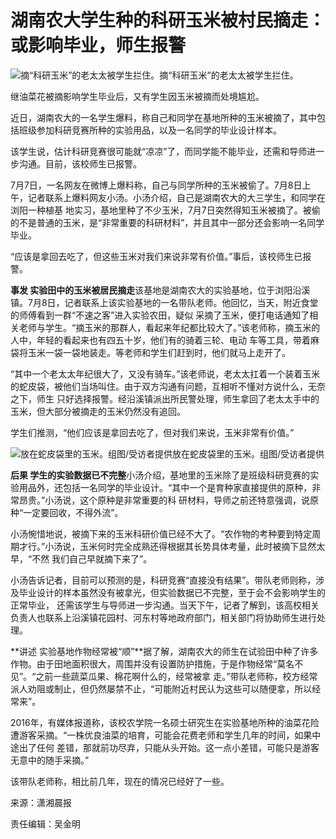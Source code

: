 # 湖南农大学生种的科研玉米被村民摘走：或影响毕业，师生报警

![摘“科研玉米”的老太太被学生拦住。](http://n.sinaimg.cn/translate/232/w432h600/20180709/xOWv-hezpzwt7628348.jpg)摘“科研玉米”的老太太被学生拦住。

继油菜花被摘影响学生毕业后，又有学生因玉米被摘而处境尴尬。

近日，湖南农大的一名学生爆料，称自己和同学在基地所种的玉米被摘了，其中包括班级参加科研竞赛所种的实验用品，以及一名同学的毕业设计样本。

该学生说，估计科研竞赛很可能就“凉凉”了，而同学能不能毕业，还需和导师进一步沟通。目前，该校师生已报警。

7月7日，一名网友在微博上爆料称，自己与同学所种的玉米被偷了。7月8日上午，记者联系上爆料网友小汤。小汤介绍，自己是湖南农大的大三学生，和同学在浏阳一种植基
地实习，基地里种了不少玉米，7月7日突然得知玉米被摘了。被偷的不是普通的玉米，是“非常重要的科研材料”，并且其中一部分还会影响一名同学毕业。

“应该是拿回去吃了，但这些玉米对我们来说非常有价值。”事后，该校师生已报警。

**事发 实验田中的玉米被居民摘走**该基地是湖南农大的实验基地，位于浏阳沿溪镇。7月8日，记者联系上该实验基地的一名带队老师。他回忆，当天，附近食堂的师傅看到一群“不速之客”进入实验农田，疑似
采摘了玉米，便打电话通知了相关老师与学生。“摘玉米的那群人，看起来年纪都比较大了。”该老师称，摘玉米的人中，年轻的看起来也有四五十岁，他们有的骑着三轮、电动
车等工具，带着麻袋将玉米一袋一袋地装走。等老师和学生们赶到时，他们就马上走开了。

“其中一个老太太年纪很大了，又没有骑车。”该老师说，老太太扛着一个装着玉米的蛇皮袋，被他们当场叫住。由于双方沟通有问题，互相听不懂对方说什么，无奈之下，师生
只好选择报警。经沿溪镇派出所民警处理，师生拿回了老太太手中的玉米，但大部分被摘走的玉米仍然没有追回。

学生们推测，“他们应该是拿回去吃了，但对我们来说，玉米非常有价值。”

![放在蛇皮袋里的玉米。组图/受访者提供](http://n.sinaimg.cn/translate/223/w423h600/20180709/EmGx-hezpzwt7628372.jpg)放在蛇皮袋里的玉米。组图/受访者提供

**后果 学生的实验数据已不完整**小汤介绍，基地里的玉米除了是班级科研竞赛的实验用品外，还包括一名同学的毕业设计。“其中一个是育种家直接提供的原种，非常昂贵。”小汤说，这个原种是非常重要的科
研材料，导师之前还特意强调，说原种“一定要回收，不得外流”。

小汤惋惜地说，被摘下来的玉米科研价值已经不大了。“农作物的考种要到特定周期才行。”小汤说，玉米何时完全成熟还得根据其长势具体考量，此时被摘下显然太早，“不然
我们自己早就摘下来了”。

小汤告诉记者，目前可以预测的是，科研竞赛“直接没有结果”。带队老师则称，涉及毕业设计的样本虽然没有被拿光，但实验数据已不完整，至于会不会影响学生的正常毕业，
还需该学生与导师进一步沟通。当天下午，记者了解到，该高校相关负责人也联系上沿溪镇花园村、河东村等地政府部门，相关部门将协助师生进行处理。

**讲述 实验基地作物经常被“顺”**据了解，湖南农大的师生在试验田中种了许多作物。由于田地面积很大，周围并没有设置防护措施，于是作物经常“莫名不见”。“之前一些蔬菜瓜果、棉花啊什么的，经常被拿
走。”带队老师称，校方经常派人劝阻或制止，但仍然屡禁不止，“可能附近村民认为这些可以随便拿，所以经常来”。

2016年，有媒体报道称，该校农学院一名硕士研究生在实验基地所种的油菜花险遭游客采摘。“一株优良油菜的培育，可能会花费老师和学生几年的时间，如果中途出了任何
差错，那就前功尽弃，只能从头开始。这一点小差错，可能只是游客无意中的随手采摘。”

该带队老师称，相比前几年，现在的情况已经好了一些。

来源：潇湘晨报

责任编辑：吴金明

